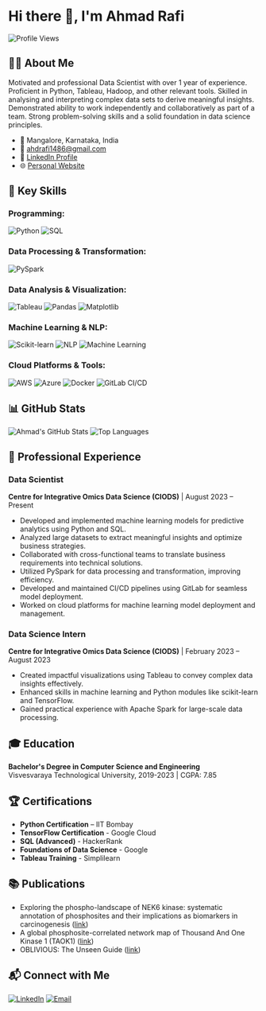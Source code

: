 # Hi there 👋, I'm Ahmad Rafi

![Profile Views](https://komarev.com/ghpvc/?username=ahmadrafi&style=flat-square)

## 👨‍💻 About Me

Motivated and professional Data Scientist with over 1 year of experience. Proficient in Python, 
Tableau, Hadoop, and other relevant tools. Skilled in analysing and interpreting complex data 
sets to derive meaningful insights. Demonstrated ability to work independently and 
collaboratively as part of a team. Strong problem-solving skills and a solid foundation in data 
science principles. 

- 📍 Mangalore, Karnataka, India
- 📧 [ahdrafi1486@gmail.com](mailto:ahdrafi1486@gmail.com)
- 💼 [LinkedIn Profile](https://www.linkedin.com/in/ahmad-rafi-6a59151a7)
- 🌐 [Personal Website](#)

## 🔧 Key Skills


### Programming:
![Python](https://img.shields.io/badge/Python-3776AB?style=flat&logo=python&logoColor=white)
![SQL](https://img.shields.io/badge/SQL-4479A1?style=flat&logo=postgresql&logoColor=white)

### Data Processing & Transformation:
![PySpark](https://img.shields.io/badge/PySpark-E25A1C?style=flat&logo=apache-spark&logoColor=white)

### Data Analysis & Visualization:
![Tableau](https://img.shields.io/badge/Tableau-E97627?style=flat&logo=tableau&logoColor=white)
![Pandas](https://img.shields.io/badge/Pandas-150458?style=flat&logo=pandas&logoColor=white)
![Matplotlib](https://img.shields.io/badge/Matplotlib-0193D4?style=flat&logo=python&logoColor=white)

### Machine Learning & NLP:
![Scikit-learn](https://img.shields.io/badge/Scikit--learn-F7931E?style=flat&logo=scikit-learn&logoColor=white)
![NLP](https://img.shields.io/badge/NLP-008080?style=flat&logo=nlp&logoColor=white)
![Machine Learning](https://img.shields.io/badge/Machine%20Learning-FF6F00?style=flat&logo=tensorflow&logoColor=white)

### Cloud Platforms & Tools:
![AWS](https://img.shields.io/badge/AWS-232F3E?style=flat&logo=amazon-aws&logoColor=white)
![Azure](https://img.shields.io/badge/Azure-0078D4?style=flat&logo=microsoft-azure&logoColor=white)
![Docker](https://img.shields.io/badge/Docker-2496ED?style=flat&logo=docker&logoColor=white)
![GitLab CI/CD](https://img.shields.io/badge/GitLab%20CI%2FCD-FCA121?style=flat&logo=gitlab&logoColor=white)


## 📊 GitHub Stats

![Ahmad's GitHub Stats](https://github-readme-stats.vercel.app/api?username=ahd-rafi&show_icons=true&theme=radical)
![Top Languages](https://github-readme-stats.vercel.app/api/top-langs/?username=ahd-rafi&layout=compact&theme=radical)


## 🚀 Professional Experience

### Data Scientist
**Centre for Integrative Omics Data Science (CIODS)** | August 2023 – Present

- Developed and implemented machine learning models for predictive analytics using Python and SQL.
- Analyzed large datasets to extract meaningful insights and optimize business strategies.
- Collaborated with cross-functional teams to translate business requirements into technical solutions.
- Utilized PySpark for data processing and transformation, improving efficiency.
- Developed and maintained CI/CD pipelines using GitLab for seamless model deployment.
- Worked on cloud platforms for machine learning model deployment and management.

### Data Science Intern
**Centre for Integrative Omics Data Science (CIODS)** | February 2023 – August 2023

- Created impactful visualizations using Tableau to convey complex data insights effectively.
- Enhanced skills in machine learning and Python modules like scikit-learn and TensorFlow.
- Gained practical experience with Apache Spark for large-scale data processing.

## 🎓 Education
**Bachelor's Degree in Computer Science and Engineering**  
Visvesvaraya Technological University, 2019-2023 | CGPA: 7.85

## 🏆 Certifications

- **Python Certification** – IIT Bombay
- **TensorFlow Certification** - Google Cloud
- **SQL (Advanced)** - HackerRank
- **Foundations of Data Science** - Google
- **Tableau Training** - Simplilearn

## 📚 Publications

- Exploring the phospho-landscape of NEK6 kinase: systematic annotation of phosphosites and their implications as biomarkers in carcinogenesis ([link](https://link.springer.com/article/10.1007/s42485-024-00146-8))
- A global phosphosite-correlated network map of Thousand And One Kinase 1 (TAOK1) ([link](https://www.sciencedirect.com/science/article/abs/pii/S1357272524000499?via%3Dihub))
- OBLIVIOUS: The Unseen Guide ([link](https://researchjournalnmit.wordpress.com/oblivious-the-unseen-guide/))

## 📬 Connect with Me

[![LinkedIn](https://img.shields.io/badge/LinkedIn-0077B5?style=flat&logo=linkedin&logoColor=white)](https://www.linkedin.com/in/ahmad-rafi-6a59151a7)
[![Email](https://img.shields.io/badge/Email-D14836?style=flat&logo=gmail&logoColor=white)](mailto:ahdrafi1486@gmail.com)

